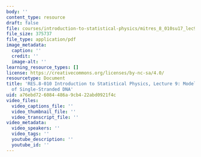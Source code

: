 ```yaml
---
body: ''
content_type: resource
draft: false
file: courses/introduction-to-statistical-physics/mitres_8_010su17_lec9.pdf
file_size: 375737
file_type: application/pdf
image_metadata:
  caption: ''
  credit: ''
  image-alt: ''
learning_resource_types: []
license: https://creativecommons.org/licenses/by-nc-sa/4.0/
resourcetype: Document
title: 'RES.8-010 Introduction to Statistical Physics, Lecture 9: Model of Dimerization
  of Single-Stranded DNA'
uid: a76ebd72-6084-486a-9cb4-22abd0921f4c
video_files:
  video_captions_file: ''
  video_thumbnail_file: ''
  video_transcript_file: ''
video_metadata:
  video_speakers: ''
  video_tags: ''
  youtube_description: ''
  youtube_id: ''
---
```

